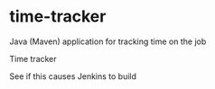 # time-tracker
Java (Maven) application for tracking time on the job

Time tracker

See if this causes Jenkins to build
